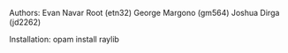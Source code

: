 Authors:
Evan Navar Root (etn32)
George Margono (gm564)
Joshua Dirga (jd2262)

Installation:
opam install raylib